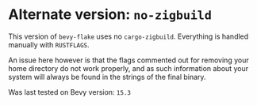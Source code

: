 # Alternate version: `no-zigbuild`

This version of `bevy-flake` uses no `cargo-zigbuild`. Everything is handled
manually with `RUSTFLAGS`.

An issue here however is that the flags commented out for removing your home
directory do not work properly, and as such information about your system will
always be found in the strings of the final binary.

Was last tested on Bevy version: `15.3`
